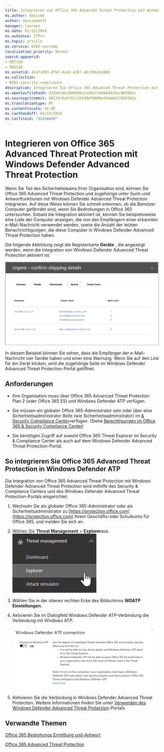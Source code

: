 ```yaml
---
title: Integrieren von Office 365 Advanced Threat Protection mit Windows Defender Advanced Threat Protection
ms.author: deniseb
author: denisebmsft
manager: laurawi
ms.date: 01/22/2019
ms.audience: ITPro
ms.topic: article
ms.service: O365-seccomp
localization_priority: Normal
search.appverid:
- MET150
- MOE150
ms.assetid: 414fa693-d7b7-4a1d-a387-ebc3b6a52889
ms.collection:
- M365-security-compliance
description: Integrieren Sie Office 365 Advanced Threat Protection mit Windows Defender Advanced Threat Protection, um detailliertere Informationen zur Bedrohungs Verwaltung zu erhalten.
ms.openlocfilehash: 832b9c6bc600366e1ed6b7c6e60442bec8b5002c
ms.sourcegitcommit: 0017dc6a5f81c165d9dfd88be39a6bb17856582e
ms.translationtype: MT
ms.contentlocale: de-DE
ms.lasthandoff: 04/23/2019
ms.locfileid: "32254428"
---
```

# <a name="integrate-office-365-advanced-threat-protection-with-windows-defender-advanced-threat-protection"></a>Integrieren von Office 365 Advanced Threat Protection mit Windows Defender Advanced Threat Protection

Wenn Sie Teil des Sicherheitsteams Ihrer Organisation sind, können Sie Office 365 Advanced Threat Protection und zugehörige unter Such-und Antwortfunktionen mit Windows Defender Advanced Threat Protection integrieren. Auf diese Weise können Sie schnell erkennen, ob die Benutzer Computer gefährdet sind, wenn Sie Bedrohungen in Office 365 untersuchen. Sobald die Integration aktiviert ist, können Sie beispielsweise eine Liste der Computer anzeigen, die von den Empfängern einer erkannten e-Mail-Nachricht verwendet werden, sowie die Anzahl der letzten Benachrichtigungen, die diese Computer in Windows Defender Advanced Threat Protection haben.
  
Die folgende Abbildung zeigt die Registerkarte **Geräte** , die angezeigt werden, wenn die Integration von Windows Defender Advanced Threat Protection aktiviert ist: 
  
![Wenn Windows Defender ATP aktiviert ist, können Sie eine Liste der Computer mit Warnungen anzeigen.](media/fec928ea-8f0c-44d7-80b9-a2e0a8cd4e89.PNG)
  
In diesem Beispiel können Sie sehen, dass die Empfänger der e-Mail-Nachricht vier Geräte haben und einer eine Warnung. Wenn Sie auf den Link für ein Gerät klicken, wird die zugehörige Seite im Windows Defender Advanced Threat Protection-Portal geöffnet.
  
## <a name="requirements"></a>Anforderungen

- Ihre Organisation muss über Office 365 Advanced Threat Protection Plan 2 (oder Office 365 E5) und Windows Defender ATP verfügen.
    
- Sie müssen ein globaler Office 365-Administrator sein oder über eine Sicherheitsadministrator Rolle (wie Sicherheitsadministrator) im [ &amp; Security Compliance Center](https://protection.office.com)verfügen. (Siehe [Berechtigungen im Office 365 &amp; Security Compliance Center](permissions-in-the-security-and-compliance-center.md))
    
- Sie benötigen Zugriff auf sowohl Office 365 Threat Explorer im Security & Compliance Center als auch auf dem Windows Defender Advanced Threat Protection-Portal.
    
## <a name="to-integrate-office-365-advanced-threat-protection-with-windows-defender-atp"></a>So integrieren Sie Office 365 Advanced Threat Protection in Windows Defender ATP

Die Integration von Office 365 Advanced Threat Protection mit Windows Defender Advanced Threat Protection wird mithilfe des Security & Compliance Centers und des Windows Defender Advanced Threat Protection-Portals eingerichtet.
  
1. Wechseln Sie als globaler Office 365-Administrator oder als Sicherheitsadministrator zu [https://protection.office.com](https://protection.office.com) Ihrem Geschäfts-oder Schulkonto für Office 365, und melden Sie sich an. 
    
2. Wählen Sie **Threat Management** \> **Explorer**aus.<br>![Explorer im Menü "Bedrohungs Verwaltung"](media/ThreatMgmt-Explorer-nav.png)<br>
    
3. Wählen Sie in der oberen rechten Ecke des Bildschirms **WDATP Einstellungen**.
    
4. Aktivieren Sie im Dialogfeld Windows Defender ATP-Verbindung die Verbindung mit Windows ATP.<br>![Windows Defender ATP-Verbindung](media/Explorer-WDATPConnection-dialog.png)<br>
    
5. Aktivieren Sie die Verbindung in Windows Defender Advanced Threat Protection. Weitere Informationen finden Sie unter [Verwenden des Windows Defender Advanced Threat Protection](https://go.microsoft.com/fwlink/?linkid=859690)-Portals.

  
## <a name="related-topics"></a>Verwandte Themen

[Office 365 Bedrohungs Ermittlung und-Antwort](office-365-ti.md)
  
[Office 365 Advanced Threat Protection](office-365-atp.md)
  

